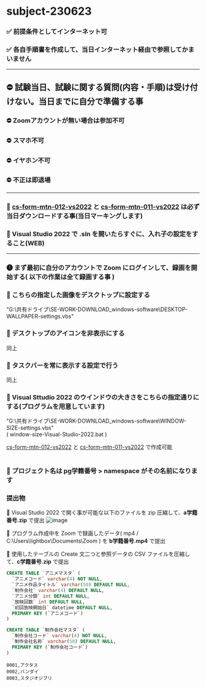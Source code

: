 # subject-230623

### ✅ 前提条件としてインターネット可
### ✅ 各自手順書を作成して、当日インターネット経由で参照してかまいません

<hr>

## ⛔ 試験当日、試験に関する質問(内容・手順)は受け付けない。当日までに自分で準備する事

### ⛔ Zoomアカウントが無い場合は参加不可


### ⛔ スマホ不可

### ⛔ イヤホン不可

### ⛔ 不正は即退場

<hr>

### 🔶 [cs-form-mtn-012-vs2022](https://github.com/winofsql/cs-form-mtn-012-vs2022) と [cs-form-mtn-011-vs2022](https://github.com/winofsql/cs-form-mtn-011-vs2022) は必ず当日ダウンロードする事(当日マーキングします)

### 🔶 Visual Studio 2022 で .sln を開いたらすぐに、入れ子の設定をすること(WEB)

<hr>

### ❶ まず最初に自分のアカウントで Zoom にログインして、録画を開始する( 以下の作業は全て録画する事 )

### 🔴 こちらの指定した画像をデスクトップに設定する
"G:\共有ドライブ\SE-WORK-DOWNLOAD\_windows-software\DESKTOP-WALLPAPER-settings.vbs"
### 🔴 デスクトップのアイコンを非表示にする
同上
### 🔴 タスクバーを常に表示する設定で行う
同上
### 🔴 Visual Sttudio 2022 のウインドウの大きさをこちらの指定通りにする(プログラムを用意しています)
"G:\共有ドライブ\SE-WORK-DOWNLOAD\_windows-software\WINDOW-SIZE-settings.vbs" <br> 
( window-size-Visual-Studio-2022.bat )

[cs-form-mtn-012-vs2022](https://github.com/winofsql/cs-form-mtn-012-vs2022) と [cs-form-mtn-011-vs2022](https://github.com/winofsql/cs-form-mtn-011-vs2022) で作成可能
<br><br>

### 🔵 プロジェクト名は pg学籍番号 > namespace がその名前になります

### 提出物

🔴 Visual Studio 2022 で開く事が可能な以下のファイルを zip 圧縮して、**a学籍番号.zip** で提出
![image](https://github.com/winofsql/subject-230623/assets/1501327/c6066125-80ff-4573-9fe2-9fef87e25eef)

🔴 プログラム作成中を Zoom で録画したデータ( mp4 / C:\Users\lightbox\Documents\Zoom ) を **b学籍番号.mp4** で提出

🔴 使用したテーブルの Create 文二つと参照データの CSV ファイルを圧縮して、**c学籍番号.zip** で提出
```sql
CREATE TABLE `アニメマスタ` (
  `アニメコード` varchar(4) NOT NULL,
  `アニメ作品タイトル` varchar(50) DEFAULT NULL,
  `制作会社` varchar(4) DEFAULT NULL,
  `アニメ分類` int DEFAULT NULL,
  `放映回数` int DEFAULT NULL,
  `初回放映開始日` datetime DEFAULT NULL,
  PRIMARY KEY (`アニメコード`)
)
```

```sql
CREATE TABLE `制作会社マスタ` (
  `制作会社コード` varchar(4) NOT NULL,
  `制作会社名称` varchar(50) DEFAULT NULL,
  PRIMARY KEY (`制作会社コード`)
)
```

```csv
0001,アクタス
0002,バンダイ
0003,スタジオジブリ
```


